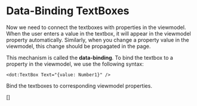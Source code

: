 ﻿Data-Binding TextBoxes
======================
Now we need to connect the textboxes with properties in the viewmodel. When the user enters a value in the textbox, it will appear in the
viewmodel property automatically. Similarly, when you change a property value in the viewmodel, this change should be propagated in the page.

This mechanism is called the **data-binding**. To bind the textbox to a property in the viewmodel, we use the following syntax:

```DOTHTML
<dot:TextBox Text="{value: Number1}" />
```
Bind the textboxes to corresponding viewmodel properties.

[<DothtmlExercise Initial="../samples/CalculatorView_Stage2.dothtml"
                  Final="../samples/CalculatorView_Stage3.dothtml"
                  DisplayName="CalculatorView.dothtml"
                  ValidatorId="Lesson1Step6Validator"/>]